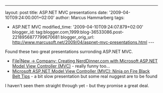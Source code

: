 ---
layout: post
title: ASP.NET MVC presentations
date: '2009-04-10T09:24:00.001+02:00'
author: Marcus Hammarberg
tags:
  - ASP.NET MVC
modified_time: '2009-04-10T09:24:07.879+02:00'
blogger_id: tag:blogger.com,1999:blog-36533086.post-2218956877799670681
blogger_orig_url: http://www.marcusoft.net/2009/04/aspnet-mvc-presentations.html ---

Found these two great presentations surronding ASP.NET MVC.

-   <a href="http://videos.visitmix.com/MIX09/T49F" target="_blank">File|New
    -&gt; Company: Creating NerdDinner.com with Microsoft ASP.NET Model View
    Controller (MVC)</a> - really funny too...
-   <a href="http://videos.visitmix.com/MIX09/T44F"
    target="_blank">Microsoft ASP.NET Model View Controller (MVC): Ninja on
    Fire Black Belt Tips</a> - a bit slow presentation but some real
    nuggest are to be found

I haven't seen them straight through yet - but they promise a great
deal.
